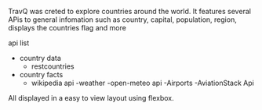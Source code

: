 TravQ was creted to explore countries around the world. It features several APis to general infomation such as country, capital, population, region, displays the countries flag and more

api list
- country data
    - restcountries
- country facts
    - wikipedia api
-weather 
    -open-meteo api
-Airports
    -AviationStack Api

All displayed in a easy to view layout using flexbox. 

